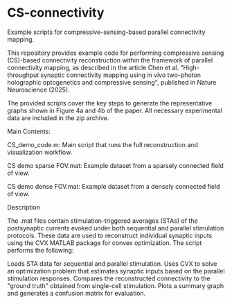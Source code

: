# CS-connectivity
Example scripts for compressive-sensing-based parallel connectivity mapping.

This repository provides example code for performing compressive sensing (CS)-based connectivity reconstruction within the framework of parallel connectivity mapping, as described in the article  Chen et al. "High-throughput synaptic connectivity 
mapping using in vivo two-photon holographic optogenetics and  compressive sensing", published in Nature Neuroscience (2025). 

The provided scripts cover the key steps to generate the representative graphs shown in Figure 4a and 4b of the paper. All necessary experimental data are included in the zip archive.

Main Contents:

CS_demo_code.m: Main script that runs the full reconstruction and visualization workflow.

CS demo sparse FOV.mat: Example dataset from a sparsely connected field of view.

CS demo dense FOV.mat: Example dataset from a densely connected field of view.


Description

The .mat files contain stimulation-triggered averages (STAs) of the postsynaptic currents evoked under both sequential and parallel stimulation protocols. These data are used to reconstruct individual synaptic inputs using the CVX MATLAB package for convex optimization.  The script performs the following:

Loads STA data for sequential and parallel stimulation.
Uses CVX to solve an optimization problem that estimates synaptic inputs based on the parallel stimulation responses.
Compares the reconstructed connectivity to the "ground truth" obtained from single-cell stimulation.
Plots a summary graph and generates a confusion matrix for evaluation.
